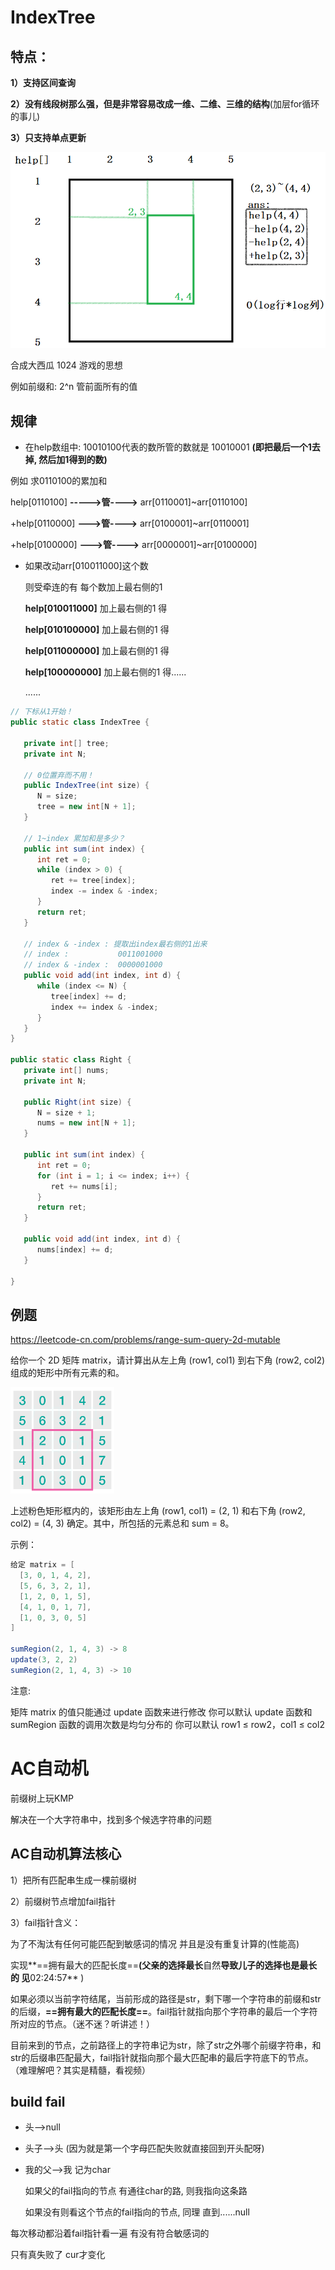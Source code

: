 # IndexTree

## 特点：

**1）支持区间查询**

**2）没有线段树那么强，但是非常容易改成一维、二维、三维的结构**(加层for循环的事儿)

**3）只支持单点更新**



![image-20211201222144835](https://raw.githubusercontent.com/handsomeyi/Pics/master/image-20211201222144835.png)



合成大西瓜 1024 游戏的思想



例如前缀和:  2^n 管前面所有的值

## 规律

- 在help数组中: 10010100代表的数所管的数就是 10010001 **(即把最后一个1去掉, 然后加1得到的数)**

例如 求0110100的累加和



help[0110100] **----->管---->** arr[0110001]~arr[0110100]

+help[0110000] **--->管---->** arr[0100001]~arr[0110001]

+help[0100000] **--->管---->** arr[0000001]~arr[0100000]



- 如果改动arr[010011000]这个数

  则受牵连的有 每个数加上最右侧的1 

  **help[010011000]** 加上最右侧的1 得

  **help[010100000]** 加上最右侧的1 得

  **help[011000000]** 加上最右侧的1 得

  **help[100000000]** 加上最右侧的1 得......

  ......

  

```java
// 下标从1开始！
public static class IndexTree {

   private int[] tree;
   private int N;

   // 0位置弃而不用！
   public IndexTree(int size) {
      N = size;
      tree = new int[N + 1];
   }

   // 1~index 累加和是多少？
   public int sum(int index) {
      int ret = 0;
      while (index > 0) {
         ret += tree[index];
         index -= index & -index;
      }
      return ret;
   }

   // index & -index : 提取出index最右侧的1出来
   // index :           0011001000
   // index & -index :  0000001000
   public void add(int index, int d) {
      while (index <= N) {
         tree[index] += d;
         index += index & -index;
      }
   }
}

public static class Right {
   private int[] nums;
   private int N;

   public Right(int size) {
      N = size + 1;
      nums = new int[N + 1];
   }

   public int sum(int index) {
      int ret = 0;
      for (int i = 1; i <= index; i++) {
         ret += nums[i];
      }
      return ret;
   }

   public void add(int index, int d) {
      nums[index] += d;
   }

}
```

## 例题

https://leetcode-cn.com/problems/range-sum-query-2d-mutable

给你一个 2D 矩阵 matrix，请计算出从左上角 (row1, col1) 到右下角 (row2, col2) 组成的矩形中所有元素的和。

![image-20211201165147453](https://raw.githubusercontent.com/handsomeyi/Pics/master/image-20211201165147453.png)

上述粉色矩形框内的，该矩形由左上角 (row1, col1) = (2, 1) 和右下角 (row2, col2) = (4, 3) 确定。其中，所包括的元素总和 sum = 8。

示例：
```java
给定 matrix = [
  [3, 0, 1, 4, 2],
  [5, 6, 3, 2, 1],
  [1, 2, 0, 1, 5],
  [4, 1, 0, 1, 7],
  [1, 0, 3, 0, 5]
]

sumRegion(2, 1, 4, 3) -> 8
update(3, 2, 2)
sumRegion(2, 1, 4, 3) -> 10
```

注意:

矩阵 matrix 的值只能通过 update 函数来进行修改
你可以默认 update 函数和 sumRegion 函数的调用次数是均匀分布的
你可以默认 row1 ≤ row2，col1 ≤ col2





# AC自动机

前缀树上玩KMP 



解决在一个大字符串中，找到多个候选字符串的问题



## AC自动机算法核心
1）把所有匹配串生成一棵前缀树

2）前缀树节点增加fail指针

3）fail指针含义：

为了不淘汰有任何可能匹配到敏感词的情况  并且是没有重复计算的(性能高) 

实现**==拥有最大的匹配长度==**(父亲的选择最长**自然**导致儿子的选择也是最长的 见**02:24:57** )







如果必须以当前字符结尾，当前形成的路径是str，剩下哪一个字符串的前缀和str的后缀，**==拥有最大的匹配长度==**。fail指针就指向那个字符串的最后一个字符所对应的节点。（迷不迷？听讲述！）

目前来到的节点，之前路径上的字符串记为str，除了str之外哪个前缀字符串，和str的后缀串匹配最大，fail指针就指向那个最大匹配串的最后字符底下的节点。（难理解吧？其实是精髓，看视频）





## build fail

- 头-->null

- 头子-->头 (因为就是第一个字母匹配失败就直接回到开头配呀)

- 我的父-->我 记为char 

  如果父的fail指向的节点 有通往char的路, 则我指向这条路

  如果没有则看这个节点的fail指向的节点, 同理 直到......null



每次移动都沿着fail指针看一遍 有没有符合敏感词的 

只有真失败了 cur才变化















